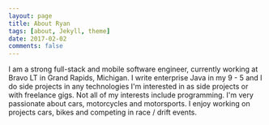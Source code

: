 ```yaml
---
layout: page
title: About Ryan
tags: [about, Jekyll, theme]
date: 2017-02-02
comments: false
---
```


I am a strong full-stack and mobile software engineer, currently working at Bravo LT in Grand Rapids, Michigan. I write enterprise Java in my 9 - 5 and I do side projects in any technologies I'm interested in as side projects or with freelance gigs. Not all of my interests include programming. I'm very passionate about cars, motorcycles and motorsports. I enjoy working on projects cars, bikes and competing in race / drift events.
